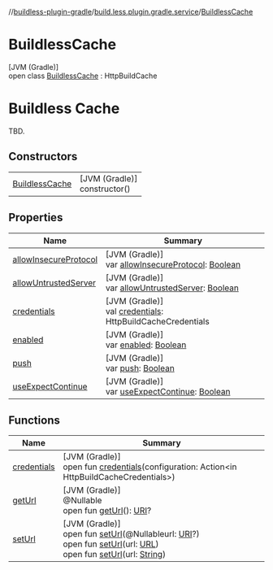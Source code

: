 //[buildless-plugin-gradle](../../../index.md)/[build.less.plugin.gradle.service](../index.md)/[BuildlessCache](index.md)

# BuildlessCache

[JVM (Gradle)]\
open class [BuildlessCache](index.md) : HttpBuildCache

# Buildless Cache

TBD.

## Constructors

| | |
|---|---|
| [BuildlessCache](-buildless-cache.md) | [JVM (Gradle)]<br>constructor() |

## Properties

| Name | Summary |
|---|---|
| [allowInsecureProtocol](index.md#-249351144%2FProperties%2F73423754) | [JVM (Gradle)]<br>var [allowInsecureProtocol](index.md#-249351144%2FProperties%2F73423754): [Boolean](https://kotlinlang.org/api/latest/jvm/stdlib/kotlin/-boolean/index.html) |
| [allowUntrustedServer](index.md#-772418963%2FProperties%2F73423754) | [JVM (Gradle)]<br>var [allowUntrustedServer](index.md#-772418963%2FProperties%2F73423754): [Boolean](https://kotlinlang.org/api/latest/jvm/stdlib/kotlin/-boolean/index.html) |
| [credentials](index.md#662685945%2FProperties%2F73423754) | [JVM (Gradle)]<br>val [credentials](index.md#662685945%2FProperties%2F73423754): HttpBuildCacheCredentials |
| [enabled](index.md#34377424%2FProperties%2F73423754) | [JVM (Gradle)]<br>var [enabled](index.md#34377424%2FProperties%2F73423754): [Boolean](https://kotlinlang.org/api/latest/jvm/stdlib/kotlin/-boolean/index.html) |
| [push](index.md#-484100305%2FProperties%2F73423754) | [JVM (Gradle)]<br>var [push](index.md#-484100305%2FProperties%2F73423754): [Boolean](https://kotlinlang.org/api/latest/jvm/stdlib/kotlin/-boolean/index.html) |
| [useExpectContinue](index.md#-1140853042%2FProperties%2F73423754) | [JVM (Gradle)]<br>var [useExpectContinue](index.md#-1140853042%2FProperties%2F73423754): [Boolean](https://kotlinlang.org/api/latest/jvm/stdlib/kotlin/-boolean/index.html) |

## Functions

| Name | Summary |
|---|---|
| [credentials](index.md#886717550%2FFunctions%2F73423754) | [JVM (Gradle)]<br>open fun [credentials](index.md#886717550%2FFunctions%2F73423754)(configuration: Action&lt;in HttpBuildCacheCredentials&gt;) |
| [getUrl](index.md#-544593940%2FFunctions%2F73423754) | [JVM (Gradle)]<br>@Nullable<br>open fun [getUrl](index.md#-544593940%2FFunctions%2F73423754)(): [URI](https://docs.oracle.com/en/java/javase/11/docs/api/java.base/java/net/URI.html)? |
| [setUrl](index.md#52731418%2FFunctions%2F73423754) | [JVM (Gradle)]<br>open fun [setUrl](index.md#52731418%2FFunctions%2F73423754)(@Nullableurl: [URI](https://docs.oracle.com/en/java/javase/11/docs/api/java.base/java/net/URI.html)?)<br>open fun [setUrl](index.md#-1479548282%2FFunctions%2F73423754)(url: [URL](https://docs.oracle.com/en/java/javase/11/docs/api/java.base/java/net/URL.html))<br>open fun [setUrl](index.md#-317449972%2FFunctions%2F73423754)(url: [String](https://kotlinlang.org/api/latest/jvm/stdlib/kotlin/-string/index.html)) |
